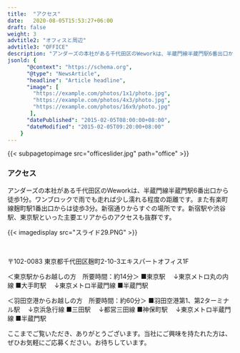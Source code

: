 ```yaml
---
title:  "アクセス"
date:   2020-08-05T15:53:27+06:00
draft: false
weight: 3
advtitle2: "オフィスと周辺"
advtitle3: "OFFICE"
description: "アンダーズの本社がある千代田区のWeworkは、半蔵門線半蔵門駅6番出口から徒歩1分。ワンブロックで雨でも走れば少し濡れる程度の距離です。また有楽町線麹町駅1番出口からは徒歩3分。新宿通りからすぐの場所です。新宿駅や渋谷駅、東京駅といった主要エリアからのアクセスも抜群です。"
jsonld: {
      "@context": "https://schema.org",
      "@type": "NewsArticle",
      "headline": "Article headline",
      "image": [
        "https://example.com/photos/1x1/photo.jpg",
        "https://example.com/photos/4x3/photo.jpg",
        "https://example.com/photos/16x9/photo.jpg"
       ],
      "datePublished": "2015-02-05T08:00:00+08:00",
      "dateModified": "2015-02-05T09:20:00+08:00"
    }
---
```

{{< subpagetopimage src="officeslider.jpg" path="office" >}}
### アクセス
アンダーズの本社がある千代田区のWeworkは、半蔵門線半蔵門駅6番出口から徒歩1分。ワンブロックで雨でも走れば少し濡れる程度の距離です。また有楽町線麹町駅1番出口からは徒歩3分。新宿通りからすぐの場所です。新宿駅や渋谷駅、東京駅といった主要エリアからのアクセスも抜群です。
&nbsp;

{{< imagedisplay  src="スライド29.PNG"  >}}

&nbsp;

〒102-0083 東京都千代田区麹町2-10-3エキスパートオフィス1F 

＜東京駅からお越しの方　所要時間：約14分＞ 
■東京駅 
　↓東京メトロ丸の内線 
■大手町駅 
　↓東京メトロ半蔵門線 
■半蔵門駅 
 
＜羽田空港からお越しの方　所要時間：約60分＞ 
■羽田空港第1、第2ターミナル駅 
　↓京浜急行線 
■三田駅 
　↓都営三田線 
■神保町駅 
　↓東京メトロ半蔵門線 
■半蔵門駅 

ここまでご覧いただき、ありがとうございます。当社にご興味を持たれた方は、ぜひお気軽にご応募ください。お待ちしています。

